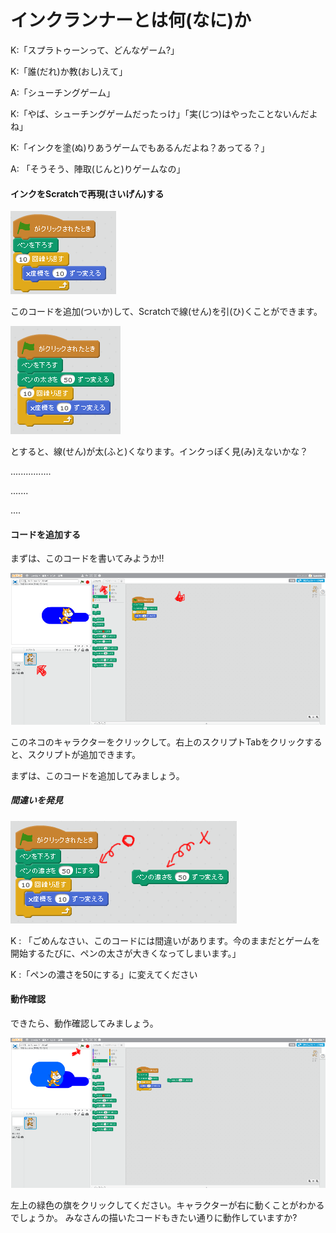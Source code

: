 # インクランナーとは何(なに)か


K:「スプラトゥーンって、どんなゲーム?」

K:「誰(だれ)か教(おし)えて」

A:「シューチングゲーム」

K:「やば、シューチングゲームだったっけ」「実(じつ)はやったことないんだよね」

K:「インクを塗(ぬ)りあうゲームでもあるんだよね？あってる？」

A: 「そうそう、陣取(じんと)りゲームなの」


#### インクをScratchで再現(さいげん)する
![](draw_line.png)

このコードを追加(ついか)して、Scratchで線(せん)を引(ひ)くことができます。

![](draw_line_002.png)

とすると、線(せん)が太(ふと)くなります。インクっぽく見(み)えないかな？

................

.......

....


#### コードを追加する
まずは、このコードを書いてみようか!!

![](draw_line_003a.png)

このネコのキャラクターをクリックして。右上のスクリプトTabをクリックすると、スクリプトが追加できます。

まずは、このコードを追加してみましょう。


##### 間違いを発見

![](draw_line_004.png)

K : 「ごめんなさい、このコードには間違いがあります。今のままだとゲームを開始するたびに、ペンの太さが大きくなってしまいます。」

K :「ペンの濃さを50にする」に変えてください


#### 動作確認

できたら、動作確認してみましょう。

![](draw_line_005.png)

左上の緑色の旗をクリックしてください。キャラクターが右に動くことがわかるでしょうか。
みなさんの描いたコードもきたい通りに動作していますか?


